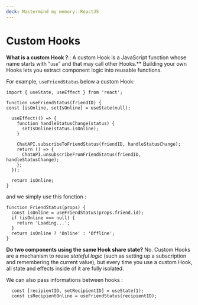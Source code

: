 ```yaml
---
deck: Mastermind my memory::ReactJS
---
```


# Custom Hooks

<!-- basicblock-start oid="ObsusrE3mMOvb0MlkpUGXjwq" -->
**What is a custom Hook ?**::
A custom Hook is a JavaScript function whose name starts with ”`use`” and that may call other Hooks.** Building your own Hooks lets you extract component logic into reusable functions.
<!-- basicblock-end -->

For example, `useFriendStatus` below a custom Hook:

```
import { useState, useEffect } from 'react';

function useFriendStatus(friendID) {  
const [isOnline, setIsOnline] = useState(null);

  useEffect(() => {
    function handleStatusChange(status) {
      setIsOnline(status.isOnline);
    }

    ChatAPI.subscribeToFriendStatus(friendID, handleStatusChange);
    return () => {
      ChatAPI.unsubscribeFromFriendStatus(friendID, handleStatusChange);
    };
  });

  return isOnline;
}
```

and we simply use this fonction :

```
function FriendStatus(props) {
  const isOnline = useFriendStatus(props.friend.id);
  if (isOnline === null) {
    return 'Loading...';
  }
  return isOnline ? 'Online' : 'Offline';
}
```

**Do two components using the same Hook share state?** No. Custom Hooks are a mechanism to reuse _stateful logic_ (such as setting up a subscription and remembering the current value), but every time you use a custom Hook, all state and effects inside of it are fully isolated.

We can also pass informations between hooks :
```
  const [recipientID, setRecipientID] = useState(1);
  const isRecipientOnline = useFriendStatus(recipientID);
```
